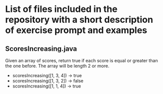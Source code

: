 <h1> List of files included in the repository with a short description of exercise prompt and examples </h1>
<h2> ScoresIncreasing.java </h2>

<p>
Given an array of scores, return true if each score is equal or greater than the one before. The array will be length 2 or more.
</p>

<ul>
<li>scoresIncreasing([1, 3, 4]) → true</li>
<li>scoresIncreasing([1, 3, 2]) → false</li>
<li>scoresIncreasing([1, 1, 4]) → true</li>
</ul>
